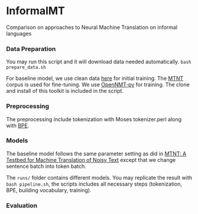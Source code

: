 # InformalMT
Comparison on approaches to Neural Machine Translation on informal languages

### Data Preparation
You may run this script and it will download data needed automatically.
`bash prepare_data.sh`

For baseline model, we use clean data [here](https://github.com/pmichel31415/mtnt/releases/download/v1.1/clean-data-en-fr.tar.gz) for initial training. The [MTNT](https://github.com/pmichel31415/mtnt) corpus is used for fine-tuning. We use [OpenNMT-py](https://github.com/OpenNMT/OpenNMT-py) for training. The clone and install of this toolkit is included in the script.


### Preprocessing
The preprocessing include tokenization with Moses tokenizer.perl along with [BPE](https://github.com/rsennrich/subword-nmt).

### Models
The baseline model follows the same parameter setting as did in [MTNT: A Testbed for Machine Translation of Noisy Text](http://www.cs.cmu.edu/~pmichel1/hosting/mtnt-emnlp.pdf) except that we change sentence batch into token batch.

The `runs/` folder contains different models. You may replicate the result with `bash pipeline.sh`, the scripts includes all necessary steps (tokenization, BPE, building vocabulary, training).

### Evaluation